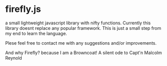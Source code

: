 firefly.js
=======

a small lightweight javascript library with nifty functions. Currently this library doesnt replace any popular framework. 
This is just a small step from my end to learn the language.

Plese feel free to contact me with any suggestions and/or improvements.

And why Firefly? because I am a Browncoat! A silent ode to Capt'n Malcolm Reynold
